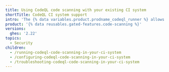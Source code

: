 ```yaml
---
title: Using CodeQL code scanning with your existing CI system
shortTitle: CodeQL CI system support
intro: 'The {% data variables.product.prodname_codeql_runner %} allows you to use your existing CI system to run {% data variables.product.prodname_codeql %} {% data variables.product.prodname_code_scanning %}.'
product: '{% data reusables.gated-features.code-scanning %}'
versions:
  ghes: '2.22'
topics:
  - Security
children:
  - /running-codeql-code-scanning-in-your-ci-system
  - /configuring-codeql-code-scanning-in-your-ci-system
  - /troubleshooting-codeql-code-scanning-in-your-ci-system
---
```

<!--See /content/code-security/secure-coding for the latest version of this article -->

